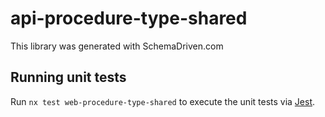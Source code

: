 
# api-procedure-type-shared

This library was generated with SchemaDriven.com

## Running unit tests

Run `nx test web-procedure-type-shared` to execute the unit tests via [Jest](https://jestjs.io).

